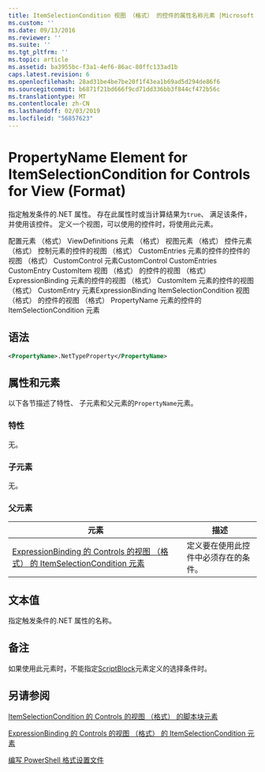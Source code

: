 ```yaml
---
title: ItemSelectionCondition 视图 （格式） 的控件的属性名称元素 |Microsoft Docs
ms.custom: ''
ms.date: 09/13/2016
ms.reviewer: ''
ms.suite: ''
ms.tgt_pltfrm: ''
ms.topic: article
ms.assetid: ba3955bc-f3a1-4ef6-86ac-80ffc133ad1b
caps.latest.revision: 6
ms.openlocfilehash: 28ad31be4be7be20f1f43ea1b69ad5d294de86f6
ms.sourcegitcommit: b6871f21bd666f9cd71dd336bb3f844cf472b56c
ms.translationtype: MT
ms.contentlocale: zh-CN
ms.lasthandoff: 02/03/2019
ms.locfileid: "56857623"
---
```

# <a name="propertyname-element-for-itemselectioncondition-for-controls-for-view-format"></a>PropertyName Element for ItemSelectionCondition for Controls for View (Format)

指定触发条件的.NET 属性。 存在此属性时或当计算结果为`true`、 满足该条件，并使用该控件。 定义一个视图，可以使用的控件时，将使用此元素。

配置元素 （格式） ViewDefinitions 元素 （格式） 视图元素 （格式） 控件元素 （格式） 控制元素的控件的视图 （格式） CustomEntries 元素的控件的控件的视图 （格式） CustomControl 元素CustomControl CustomEntries CustomEntry CustomItem 视图 （格式） 的控件的视图 （格式） ExpressionBinding 元素的控件的视图 （格式） CustomItem 元素的控件的视图 （格式） CustomEntry 元素ExpressionBinding ItemSelectionCondition 视图 （格式） 的控件的视图 （格式） PropertyName 元素的控件的 ItemSelectionCondition 元素

## <a name="syntax"></a>语法

```xml
<PropertyName>.NetTypeProperty</PropertyName>
```

## <a name="attributes-and-elements"></a>属性和元素

以下各节描述了特性、 子元素和父元素的`PropertyName`元素。

### <a name="attributes"></a>特性

无。

### <a name="child-elements"></a>子元素

无。

### <a name="parent-elements"></a>父元素

|元素|描述|
|-------------|-----------------|
|[ExpressionBinding 的 Controls 的视图 （格式） 的 ItemSelectionCondition 元素](./itemselectioncondition-element-for-expressionbinding-for-controls-for-view-format.md)|定义要在使用此控件中必须存在的条件。|

## <a name="text-value"></a>文本值

指定触发条件的.NET 属性的名称。

## <a name="remarks"></a>备注

如果使用此元素时，不能指定[ScriptBlock](./scriptblock-element-for-itemselectioncondition-for-controls-for-view-format.md)元素定义的选择条件时。

## <a name="see-also"></a>另请参阅

[ItemSelectionCondition 的 Controls 的视图 （格式） 的脚本块元素](./scriptblock-element-for-itemselectioncondition-for-controls-for-view-format.md)

[ExpressionBinding 的 Controls 的视图 （格式） 的 ItemSelectionCondition 元素](./itemselectioncondition-element-for-expressionbinding-for-controls-for-view-format.md)

[编写 PowerShell 格式设置文件](./writing-a-powershell-formatting-file.md)
